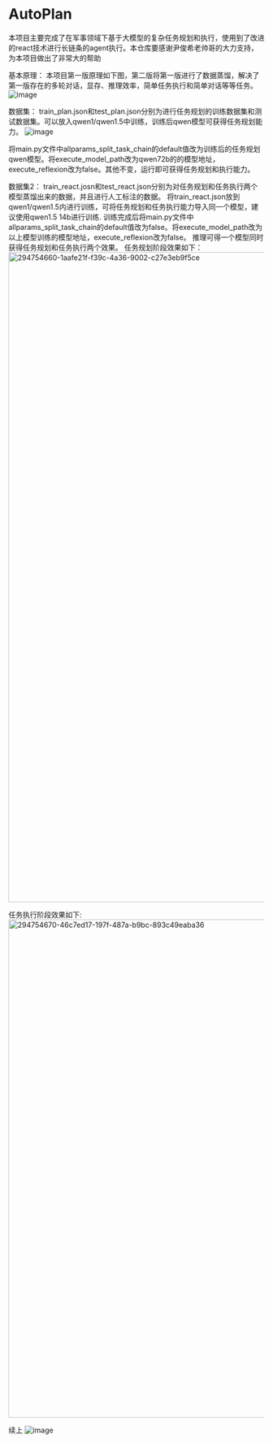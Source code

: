 # AutoPlan
本项目主要完成了在军事领域下基于大模型的复杂任务规划和执行，使用到了改进的react技术进行长链条的agent执行。本仓库要感谢尹俊希老帅哥的大力支持，为本项目做出了非常大的帮助

基本原理：
本项目第一版原理如下图，第二版将第一版进行了数据蒸馏，解决了第一版存在的多轮对话，显存、推理效率，简单任务执行和简单对话等等任务。
![image](https://github.com/LDLINGLINGLING/AutoPlan/assets/47373076/e6087bbd-b1cf-49de-a3d2-b84eb24da9fa)

数据集：
train_plan.json和test_plan.json分别为进行任务规划的训练数据集和测试数据集。可以放入qwen1/qwen1.5中训练，训练后qwen模型可获得任务规划能力。
![image](https://github.com/LDLINGLINGLING/AutoPlan/assets/47373076/5b01b9d4-bf52-4502-b910-c3f8a8851417)

将main.py文件中allparams_split_task_chain的default值改为训练后的任务规划qwen模型。将execute_model_path改为qwen72b的的模型地址，execute_reflexion改为false。其他不变，运行即可获得任务规划和执行能力。

数据集2：
train_react.josn和test_react.json分别为对任务规划和任务执行两个模型蒸馏出来的数据，并且进行人工标注的数据。
将train_react.json放到qwen1/qwen1.5内进行训练，可将任务规划和任务执行能力导入同一个模型，建议使用qwen1.5 14b进行训练.
训练完成后将main.py文件中allparams_split_task_chain的default值改为false。将execute_model_path改为以上模型训练的模型地址，execute_reflexion改为false。
推理可得一个模型同时获得任务规划和任务执行两个效果。
任务规划阶段效果如下：
<img width="1280" alt="294754660-1aafe21f-f39c-4a36-9002-c27e3eb9f5ce" src="https://github.com/LDLINGLINGLING/AutoPlan/assets/47373076/485d5a8f-b492-4aec-8a0f-f1bcc1853a4e">

任务执行阶段效果如下:
<img width="981" alt="294754670-46c7ed17-197f-487a-b9bc-893c49eaba36" src="https://github.com/LDLINGLINGLING/AutoPlan/assets/47373076/389d22fe-e1e5-4595-8de9-d0683524bd93">


续上
![image](https://github.com/LDLINGLINGLING/AutoPlan/assets/47373076/6f2b1dcc-4572-425a-8e7b-04a8a73e363e)



